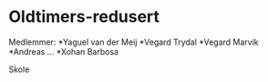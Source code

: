 # Oldtimers-redusert
Medlemmer: 
*Yaguel van der Meij
*Vegard Trydal 
*Vegard Marvik
*Andreas ...
*Xohan Barbosa

Skole
